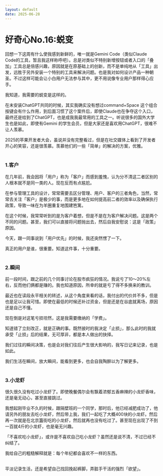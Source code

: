 ```yaml
---
layout: default
date: 2025-06-28
---
```


# 好奇心No.16:蜕变

回想一下这周有什么使我感到新鲜的，唯一就是Gemini Code（类似Claude Code的工具，暂且我这样称呼吧）。总是对类似不特别新增按钮或者入口的「叠加」工具总是倍感兴趣，原因就是在原基础上的创新，而不是单纯地从「工具」出发，远胜于另外安装一个特别的工具来解决问题。也是我对如何设计产品一种朝圣。不过这样可能会让小白用户无法参与其中，更不用说像专业用户那样得心应手。

我知道，我需要的蜕变是这样的。

在未安装ChatGPT共同的时候，其实我确实没有想过command+Space 这个组合按键会有什么作用，到后面习惯了这个案件后，即使Claude也在争夺这个入口，最终还是给到了ChatGPT，也是成我我最常用的工具之一。听说很多的国外大学生也是如此，即使有Gemini 的学生会员，但是大家还是喜欢用ChatGPT，很难不让人羡慕。

2025的苹果开发者大会，虽说并没有完整看过，但是在社交媒体上看到了开发者开心的笑容，还是很羡慕。羡慕他们的一些「简单」的解决的方案，优雅。
<br>
<br>
### 1.客户
在几年前，我会因将「用户」称为「客户」而感到羞愧，认为分不清这二者区别的人根本就不是同一类的人。现在反而有点尴尬。

在参与管理工具的设计，常常需要去区分管理、用户、客户的三者角色，当然，常常去关注「客户」是极少的事，而是更多地在如何提高前二者的效率以及确保执行政策，导致一味在为羊圈重复地围建笆篱。

在这个时候，我常常听到的是为客户着想，但是不是在为客户解决问题。这是两个不同的问题。甚至，我们可以直接将问题抛出去，然后自我安慰说：这是「政策」原因。

今天，跟一同事说到「用户优先」的时候，我还突然愣了一下。

真正的用户是谁，很重要。知道这件事，十分重要。
<br>
<br>

### 2.瞬间
前一段时间，跟之前的几个同事讨论在股市疯狂的情况。我说亏了10～20%左右，反而他们俩都是赚的。我也知道原因，所幸的就是亏了得不多换来的教训。

最近也在读段永平相关的转述，从这个角度来看的话，我付出的代价并不多，但是也是足以让我可惜。即使在最低的时候还补过资金，但是还是在谷底就离场，原因还是自己不懂。

现在倒是对这笔亏损坦然，这是我需要缴纳的「学费」。

知道错了立刻改正，就是正确的事。既然彼时的我决定「止损」，那么此时的我就承受「止损」后的结果，无可厚非，都是本人做出的抉择。

我们过往的瞬间决策，也是会对我们往后产生很大影响的，我写日记来记录，也是如此。

我们生活在瞬间，放大瞬间，能看到更多，也会自我陶醉以为了解更多。
<br>
<br>

### 3.小龙虾
很久很久没有吃过小龙虾了。即使晚餐偶尔会有飘着浓郁五香麻辣的小龙虾香味，还是毫无动心，甚至直接跳过。

我想起刚毕业不久的时候，跟隔壁班的一个同学，那时后，他已经减肥成功了，他请另外的朋友去吃小龙虾，然后带上我，我们一起吃了大概400块的小龙虾。然后再一次就是在北京簋街吃的小龙虾，然后就再也没有吃过了。甚至现在出现了不到一百就4斤的小龙虾，也是毫无兴趣。

「不喜欢吃小龙虾」，或许是不喜欢自己吃小龙虾？虽然还是说不清，不过已经不纠结了。

我给自己的粗糙解释就是：每个年纪都会喜欢不一样的东西。
<br>
<br>


平淡记录生活，还是希望自己找回挽起裤脚，弄脏手干活的强烈「欲望」。





